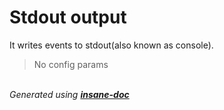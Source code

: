 # Stdout output
It writes events to stdout(also known as console).

> No config params

<br>*Generated using [__insane-doc__](https://github.com/vitkovskii/insane-doc)*